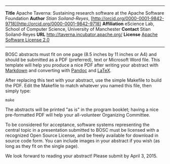--------------   -------------------------------------------
**Title**        Apache Taverna: Sustaining research software at the Apache Software Foundation
**Author**       _Stian Soiland-Reyes_, [http://orcid.org/0000-0001-9842-9718](http://orcid.org/0000-0001-9842-9718)
**Affiliation**  eScience Lab, School of Computer Science, University of Manchester
**Contact**      Stian Soiland-Reyes
**URL**          http://taverna.incubator.apache.org/
**License**      [Apache Software License 2.0](https://www.apache.org/licenses/LICENSE-2.0)
--------------   -------------------------------------------


BOSC abstracts must fit on one page (8.5 inches by 11 inches or A4) and should be
submitted as a PDF (preferred), text or Microsoft Word file. This template will
help you produce a nice PDF after writing your abstract with [Markdown][3] and
converting with [Pandoc][4] and [LaTeX][5].

After replacing this text with your abstract, use the simple
Makefile to build the PDF. Edit the Makefile to match whatever
you named this file, then simply type:

    make

The abstracts will be printed "as is" in the program booklet; having a nice
pre-formatted PDF will help your all-volunteer Organizing Committee.

To be considered for acceptance, software systems representing the central topic
in a presentation submitted to BOSC must be licensed with a recognized Open
Source License, and be freely available for download in source code form.  You
can include images in your abstract if you wish (as long as they fit on the
single page).

We look forward to reading your abstract! Please submit by April 3, 2015.

[2]: http://opensource.org/licenses/
[3]: https://en.wikipedia.org/wiki/Markdown
[4]: https://en.wikipedia.org/wiki/Pandoc
[5]: https://en.wikipedia.org/wiki/LaTeX
